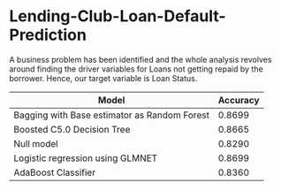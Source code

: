 # Lending-Club-Loan-Default-Prediction

A business problem has been identified and the whole analysis revolves around finding the driver variables for Loans not getting repaid by the borrower. Hence, our target variable is Loan Status.

| Model         | Accuracy      |
| ------------- | ------------- |
| Bagging with Base estimator as Random Forest	  | 0.8699  |
| Boosted C5.0 Decision Tree  | 0.8665  |
| Null model  | 0.8290  |
| Logistic regression using GLMNET  | 0.8699  |
| AdaBoost Classifier  | 0.8360  |
